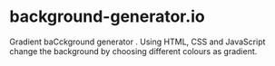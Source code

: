 # background-generator.io
Gradient baCckground generator .
Using HTML, CSS and JavaScript change the background by choosing different colours as gradient.
